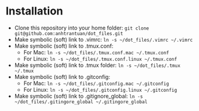 # Installation
* Clone this repository into your home folder: `git clone git@github.com:anhtrantuan/dot_files.git`
* Make symbolic (soft) link to .vimrc: `ln -s ~/dot_files/.vimrc ~/.vimrc` 
* Make symbolic (soft) link to .tmux.conf:
  * For Mac: `ln -s ~/dot_files/.tmux.conf.mac ~/.tmux.conf`
  * For Linux: `ln -s ~/dot_files/.tmux.conf.linux ~/.tmux.conf`
* Make symbolic (soft) link to .tmux folder: `ln -s ~/dot_files/.tmux ~/.tmux`
* Make symbolic (soft) link to .gitconfig:
  * For Mac: `ln -s ~/dot_files/.gitconfig.mac ~/.gitconfig`
  * For Linux: `ln -s ~/dot_files/.gitconfig.linux ~/.gitconfig`
* Make symbolic (soft) link to .gitignore_global: `ln -s ~/dot_files/.gitingore_global ~/.gitingore_global`
